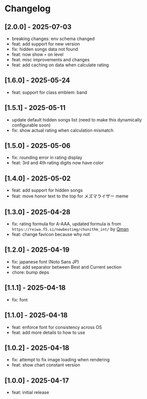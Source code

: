 # Changelog

## [2.0.0] - 2025-07-03

- breaking changes: env schema changed
- feat: add support for new version
- fix: hidden songs data not found
- feat: now show `+` on level
- feat: misc improvements and changes
- feat: add caching on data when calculate rating

## [1.6.0] - 2025-05-24

- feat: support for class emblem: band

## [1.5.1] - 2025-05-11

- update default hidden songs list (need to make this dynamically configurable soon)
- fix: show actual rating when calculation mismatch

## [1.5.0] - 2025-05-06

- fix: rounding error in rating display
- feat: 3rd and 4th rating digits now have color

## [1.4.0] - 2025-05-02

- feat: add support for hidden songs
- feat: move honor text to the top for メズマライザー meme

## [1.3.0] - 2025-04-28

- fix: rating formula for A-AAA, updated formula is from `https://reiwa.f5.si/newbestimg/chunithm_int/` by [Qman](https://github.com/Qman11010101)
- feat: change favicon because why not

## [1.2.0] - 2025-04-19

- fix: japanese font (Noto Sans JP)
- feat: add separator between Best and Current section
- chore: bump deps

## [1.1.1] - 2025-04-18

- fix: font

## [1.1.0] - 2025-04-18

- feat: enforce font for consistency across OS
- feat: add more details to how to use

## [1.0.2] - 2025-04-18

- fix: attempt to fix image loading when rendering
- feat: show chart constant version

## [1.0.0] - 2025-04-17

- feat: initial release
